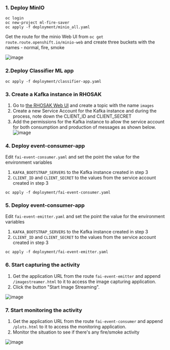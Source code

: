 ### 1. Deploy MinIO

```
oc login 
oc new-project ml-fire-saver
oc apply -f deployment/minio_all.yaml
```

Get the route for the minio Web UI from `oc get route.route.openshift.io/minio-web` and create three buckets with the names - normal, fire, smoke 

![image](https://user-images.githubusercontent.com/37283315/199457005-24da3fcc-9c99-4a25-8a4b-5fb31f1950e8.png)


### 2.Deploy Classifier ML app

```
oc apply -f deployment/classifier-app.yaml 
```

### 3. Create a Kafka instance in RHOSAK

1. Go to [the RHOSAK Web UI](https://console.redhat.com/application-services/streams/kafkas) and create a topic with the name `images`
2. Create a new Service Account for the Kafka instance and during the process, note down the CLIENT_ID and CLIENT_SECRET
3. Add the permissions for the Kafka instance to allow the service account for both consumption and production of messages as shown below. 
![image](https://user-images.githubusercontent.com/37283315/199456832-90b1b9a9-db42-45c7-8e59-5f4807fb65e6.png)

### 4. Deploy event-consumer-app

Edit `fai-event-consumer.yaml` and set the point the value for the environment variables

1. `KAFKA_BOOTSTRAP_SERVERS` to the Kafka instance created in step 3
2. `CLIENT_ID` and `CLIENT_SECRET` to the values from the service account created in step 3

```
oc apply -f deployment/fai-event-consumer.yaml 
```

### 5. Deploy event-consumer-app

Edit `fai-event-emitter.yaml` and set the point the value for the environment variables

1. `KAFKA_BOOTSTRAP_SERVERS` to the Kafka instance created in step 3
2. `CLIENT_ID` and `CLIENT_SECRET` to the values from the service account created in step 3

```
oc apply -f deployment/fai-event-emitter.yaml 
```

### 6. Start capturing the activity

1. Get the application URL from the route `fai-event-emitter` and append `/imagestreamer.html` to it to access the image capturing application. 
2. Click the button "Start Image Streaming".

![image](https://user-images.githubusercontent.com/37283315/199464034-b99e1195-ba29-47f2-8b77-76558c3d95ea.png)


### 7. Start monitoring the activity

1. Get the application URL from the route `fai-event-consumer` and append `/plots.html` to it to access the monitoring application. 
2. Monitor the situation to see if there's any fire/smoke activity

![image](https://user-images.githubusercontent.com/37283315/199463944-e1f314c0-14a3-41c0-beef-e6cb1daadbf7.png)

